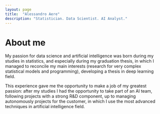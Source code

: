 ```yaml
---
layout: page
title:  "Alessandro Aere"
description: "Statistician. Data Scientist. AI Analyst."
---
```


# About me

My passion for data science and artificial intelligence was born during my studies in statistics, and especially during my graduation thesis, in which I managed to reconcile my main interests (research for very complex statistical models and programming), developing a thesis in deep learning field.

This experience gave me the opportunity to make a job of my greatest passion: after my studies I had the opportunity to take part of an AI team, following projects with a strong R&D component, up to managing autonomously projects for the customer, in which I use the most advanced techniques in artificial intelligence field.
